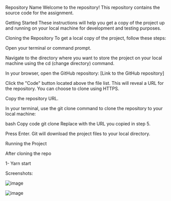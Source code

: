 Repository Name
Welcome to the repository! This repository contains the source code for the assignment.

Getting Started
These instructions will help you get a copy of the project up and running on your local machine for development and testing purposes.

Cloning the Repository
To get a local copy of the project, follow these steps:

Open your terminal or command prompt.

Navigate to the directory where you want to store the project on your local machine using the cd (change directory) command.

In your browser, open the GitHub repository: [Link to the GitHub repository]

Click the "Code" button located above the file list. This will reveal a URL for the repository. You can choose to clone using HTTPS.

Copy the repository URL.

In your terminal, use the git clone command to clone the repository to your local machine:

bash
Copy code
git clone <repository URL>
Replace <repository URL> with the URL you copied in step 5.

Press Enter. Git will download the project files to your local directory.

Running the Project

After cloning the repo

1- Yarn start

Screenshots:

![image](https://github.com/imayankbisht/Manufac_Task/assets/77320100/ba956d5e-dde2-48ef-a95c-3b3a288f6479)

![image](https://github.com/imayankbisht/Manufac_Task/assets/77320100/70516922-5570-4a3b-8b45-7f4a93ad930a)





